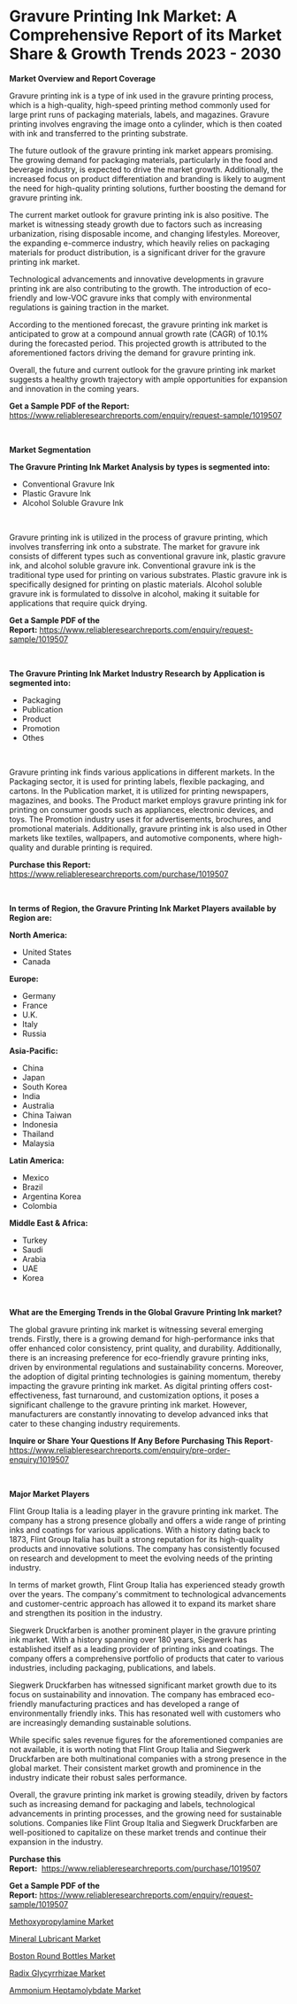 <p><h1>Gravure Printing Ink Market: A Comprehensive Report of its Market Share & Growth Trends 2023 - 2030</h1></p><p><strong>Market Overview and Report Coverage</strong></p>
<p><p>Gravure printing ink is a type of ink used in the gravure printing process, which is a high-quality, high-speed printing method commonly used for large print runs of packaging materials, labels, and magazines. Gravure printing involves engraving the image onto a cylinder, which is then coated with ink and transferred to the printing substrate.</p><p>The future outlook of the gravure printing ink market appears promising. The growing demand for packaging materials, particularly in the food and beverage industry, is expected to drive the market growth. Additionally, the increased focus on product differentiation and branding is likely to augment the need for high-quality printing solutions, further boosting the demand for gravure printing ink.</p><p>The current market outlook for gravure printing ink is also positive. The market is witnessing steady growth due to factors such as increasing urbanization, rising disposable income, and changing lifestyles. Moreover, the expanding e-commerce industry, which heavily relies on packaging materials for product distribution, is a significant driver for the gravure printing ink market.</p><p>Technological advancements and innovative developments in gravure printing ink are also contributing to the growth. The introduction of eco-friendly and low-VOC gravure inks that comply with environmental regulations is gaining traction in the market.</p><p>According to the mentioned forecast, the gravure printing ink market is anticipated to grow at a compound annual growth rate (CAGR) of 10.1% during the forecasted period. This projected growth is attributed to the aforementioned factors driving the demand for gravure printing ink.</p><p>Overall, the future and current outlook for the gravure printing ink market suggests a healthy growth trajectory with ample opportunities for expansion and innovation in the coming years.</p></p>
<p><strong>Get a Sample PDF of the Report:</strong> <a href="https://www.reliableresearchreports.com/enquiry/request-sample/1019507">https://www.reliableresearchreports.com/enquiry/request-sample/1019507</a></p>
<p>&nbsp;</p>
<p><strong>Market Segmentation</strong></p>
<p><strong>The Gravure Printing Ink Market Analysis by types is segmented into:</strong></p>
<p><ul><li>Conventional Gravure Ink</li><li>Plastic Gravure Ink</li><li>Alcohol Soluble Gravure Ink</li></ul></p>
<p>&nbsp;</p>
<p><p>Gravure printing ink is utilized in the process of gravure printing, which involves transferring ink onto a substrate. The market for gravure ink consists of different types such as conventional gravure ink, plastic gravure ink, and alcohol soluble gravure ink. Conventional gravure ink is the traditional type used for printing on various substrates. Plastic gravure ink is specifically designed for printing on plastic materials. Alcohol soluble gravure ink is formulated to dissolve in alcohol, making it suitable for applications that require quick drying.</p></p>
<p><strong>Get a Sample PDF of the Report:</strong>&nbsp;<a href="https://www.reliableresearchreports.com/enquiry/request-sample/1019507">https://www.reliableresearchreports.com/enquiry/request-sample/1019507</a></p>
<p>&nbsp;</p>
<p><strong>The Gravure Printing Ink Market Industry Research by Application is segmented into:</strong></p>
<p><ul><li>Packaging</li><li>Publication</li><li>Product</li><li>Promotion</li><li>Othes</li></ul></p>
<p>&nbsp;</p>
<p><p>Gravure printing ink finds various applications in different markets. In the Packaging sector, it is used for printing labels, flexible packaging, and cartons. In the Publication market, it is utilized for printing newspapers, magazines, and books. The Product market employs gravure printing ink for printing on consumer goods such as appliances, electronic devices, and toys. The Promotion industry uses it for advertisements, brochures, and promotional materials. Additionally, gravure printing ink is also used in Other markets like textiles, wallpapers, and automotive components, where high-quality and durable printing is required.</p></p>
<p><strong>Purchase this Report:</strong>&nbsp; <a href="https://www.reliableresearchreports.com/purchase/1019507">https://www.reliableresearchreports.com/purchase/1019507</a></p>
<p>&nbsp;</p>
<p><strong>In terms of Region, the Gravure Printing Ink Market Players available by Region are:</strong></p>
<p>
    <p> <strong> North America: </strong>
        <ul>
            <li>United States</li>
            <li>Canada</li>
        </ul>
        </p> 
    <p> <strong> Europe: </strong>
        <ul>
            <li>Germany</li>
            <li>France</li>
            <li>U.K.</li>
            <li>Italy</li>
            <li>Russia</li>
        </ul>
        </p> 
    <p> <strong> Asia-Pacific: </strong>
        <ul>
            <li>China</li>
            <li>Japan</li>
            <li>South Korea</li>
            <li>India</li>
            <li>Australia</li>
            <li>China Taiwan</li>
            <li>Indonesia</li>
            <li>Thailand</li>
            <li>Malaysia</li>
        </ul>
        </p> 
    <p> <strong> Latin America: </strong>
        <ul>
            <li>Mexico</li>
            <li>Brazil</li>
            <li>Argentina Korea</li>
            <li>Colombia</li>
        </ul>
        </p> 
    <p> <strong> Middle East & Africa: </strong>
        <ul>
            <li>Turkey</li>
            <li>Saudi</li>
            <li>Arabia</li>
            <li>UAE</li>
            <li>Korea</li>
        </ul>
    </p>
    </p>
<p>&nbsp;</p>
<p><strong>What are the Emerging Trends in the Global Gravure Printing Ink market?</strong></p>
<p><p>The global gravure printing ink market is witnessing several emerging trends. Firstly, there is a growing demand for high-performance inks that offer enhanced color consistency, print quality, and durability. Additionally, there is an increasing preference for eco-friendly gravure printing inks, driven by environmental regulations and sustainability concerns. Moreover, the adoption of digital printing technologies is gaining momentum, thereby impacting the gravure printing ink market. As digital printing offers cost-effectiveness, fast turnaround, and customization options, it poses a significant challenge to the gravure printing ink market. However, manufacturers are constantly innovating to develop advanced inks that cater to these changing industry requirements.</p></p>
<p><strong>Inquire or Share Your Questions If Any Before Purchasing This Report</strong>- <a href="https://www.reliableresearchreports.com/enquiry/pre-order-enquiry/1019507">https://www.reliableresearchreports.com/enquiry/pre-order-enquiry/1019507</a></p>
<p>&nbsp;</p>
<p><strong>Major Market Players</strong></p>
<p><p>Flint Group Italia is a leading player in the gravure printing ink market. The company has a strong presence globally and offers a wide range of printing inks and coatings for various applications. With a history dating back to 1873, Flint Group Italia has built a strong reputation for its high-quality products and innovative solutions. The company has consistently focused on research and development to meet the evolving needs of the printing industry.</p><p>In terms of market growth, Flint Group Italia has experienced steady growth over the years. The company's commitment to technological advancements and customer-centric approach has allowed it to expand its market share and strengthen its position in the industry.</p><p>Siegwerk Druckfarben is another prominent player in the gravure printing ink market. With a history spanning over 180 years, Siegwerk has established itself as a leading provider of printing inks and coatings. The company offers a comprehensive portfolio of products that cater to various industries, including packaging, publications, and labels.</p><p>Siegwerk Druckfarben has witnessed significant market growth due to its focus on sustainability and innovation. The company has embraced eco-friendly manufacturing practices and has developed a range of environmentally friendly inks. This has resonated well with customers who are increasingly demanding sustainable solutions.</p><p>While specific sales revenue figures for the aforementioned companies are not available, it is worth noting that Flint Group Italia and Siegwerk Druckfarben are both multinational companies with a strong presence in the global market. Their consistent market growth and prominence in the industry indicate their robust sales performance.</p><p>Overall, the gravure printing ink market is growing steadily, driven by factors such as increasing demand for packaging and labels, technological advancements in printing processes, and the growing need for sustainable solutions. Companies like Flint Group Italia and Siegwerk Druckfarben are well-positioned to capitalize on these market trends and continue their expansion in the industry.</p></p>
<p><strong>Purchase this Report:</strong>&nbsp;&nbsp;<a href="https://www.reliableresearchreports.com/purchase/1019507">https://www.reliableresearchreports.com/purchase/1019507</a></p>
<p></p>
<p><strong>Get a Sample PDF of the Report:</strong>&nbsp;<a href="https://www.reliableresearchreports.com/enquiry/request-sample/1019507">https://www.reliableresearchreports.com/enquiry/request-sample/1019507</a></p>
<p><p><a href="https://github.com/aliciawhite5576/Market-Research-Report-List-1/blob/main/methoxypropylamine-market.md">Methoxypropylamine Market</a></p><p><a href="https://github.com/Krish2023na/Market-Research-Report-List-1/blob/main/mineral-lubricant-market.md">Mineral Lubricant Market</a></p><p><a href="https://github.com/kipkeeva/Market-Research-Report-List-1/blob/main/boston-round-bottles-market.md">Boston Round Bottles Market</a></p><p><a href="https://github.com/provorikovar/Market-Research-Report-List-1/blob/main/radix-glycyrrhizae-market.md">Radix Glycyrrhizae Market</a></p><p><a href="https://github.com/kuntayevaz/Market-Research-Report-List-1/blob/main/ammonium-heptamolybdate-market.md">Ammonium Heptamolybdate Market</a></p></p>